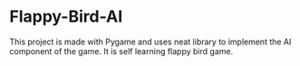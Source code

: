 # Flappy-Bird-AI
This project is made with Pygame and uses neat library to implement the AI component of the game. It is self learning flappy bird game.
